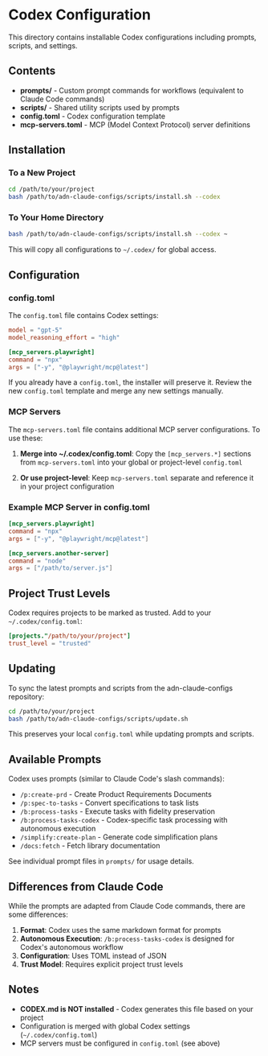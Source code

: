 # Codex Configuration

This directory contains installable Codex configurations including prompts, scripts, and settings.

## Contents

- **prompts/** - Custom prompt commands for workflows (equivalent to Claude Code commands)
- **scripts/** - Shared utility scripts used by prompts
- **config.toml** - Codex configuration template
- **mcp-servers.toml** - MCP (Model Context Protocol) server definitions

## Installation

### To a New Project

```bash
cd /path/to/your/project
bash /path/to/adn-claude-configs/scripts/install.sh --codex
```

### To Your Home Directory

```bash
bash /path/to/adn-claude-configs/scripts/install.sh --codex ~
```

This will copy all configurations to `~/.codex/` for global access.

## Configuration

### config.toml

The `config.toml` file contains Codex settings:

```toml
model = "gpt-5"
model_reasoning_effort = "high"

[mcp_servers.playwright]
command = "npx"
args = ["-y", "@playwright/mcp@latest"]
```

If you already have a `config.toml`, the installer will preserve it. Review the new `config.toml` template and merge any new settings manually.

### MCP Servers

The `mcp-servers.toml` file contains additional MCP server configurations. To use these:

1. **Merge into ~/.codex/config.toml**: Copy the `[mcp_servers.*]` sections from `mcp-servers.toml` into your global or project-level `config.toml`

2. **Or use project-level**: Keep `mcp-servers.toml` separate and reference it in your project configuration

### Example MCP Server in config.toml

```toml
[mcp_servers.playwright]
command = "npx"
args = ["-y", "@playwright/mcp@latest"]

[mcp_servers.another-server]
command = "node"
args = ["/path/to/server.js"]
```

## Project Trust Levels

Codex requires projects to be marked as trusted. Add to your `~/.codex/config.toml`:

```toml
[projects."/path/to/your/project"]
trust_level = "trusted"
```

## Updating

To sync the latest prompts and scripts from the adn-claude-configs repository:

```bash
cd /path/to/your/project
bash /path/to/adn-claude-configs/scripts/update.sh
```

This preserves your local `config.toml` while updating prompts and scripts.

## Available Prompts

Codex uses prompts (similar to Claude Code's slash commands):

- `/p:create-prd` - Create Product Requirements Documents
- `/p:spec-to-tasks` - Convert specifications to task lists
- `/b:process-tasks` - Execute tasks with fidelity preservation
- `/b:process-tasks-codex` - Codex-specific task processing with autonomous execution
- `/simplify:create-plan` - Generate code simplification plans
- `/docs:fetch` - Fetch library documentation

See individual prompt files in `prompts/` for usage details.

## Differences from Claude Code

While the prompts are adapted from Claude Code commands, there are some differences:

1. **Format**: Codex uses the same markdown format for prompts
2. **Autonomous Execution**: `/b:process-tasks-codex` is designed for Codex's autonomous workflow
3. **Configuration**: Uses TOML instead of JSON
4. **Trust Model**: Requires explicit project trust levels

## Notes

- **CODEX.md is NOT installed** - Codex generates this file based on your project
- Configuration is merged with global Codex settings (`~/.codex/config.toml`)
- MCP servers must be configured in `config.toml` (see above)
